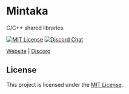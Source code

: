 # Mintaka

C/C++ shared libraries.

[![MIT License][mit-badge]][mit-url]
[![Discord Chat][discord-badge]][discord-url]

[mit-badge]: https://img.shields.io/badge/license-MIT-blue.svg
[mit-url]: https://github.com/Tribufu/MintakaCpp/blob/main/LICENSE.txt
[discord-badge]: https://img.shields.io/discord/276504514616623104.svg?logo=discord&style=flat-square
[discord-url]: https://www.tribufu.com/discord

[Website](https://www.mintaka.dev) |
[Discord](https://www.tribufu.com/discord)

## License

This project is licensed under the [MIT License].

[MIT License]: https://github.com/Tribufu/MintakaCpp/blob/main/LICENSE.txt
